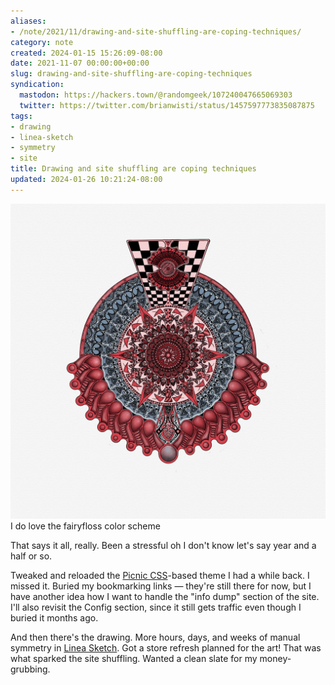 ```yaml
---
aliases:
- /note/2021/11/drawing-and-site-shuffling-are-coping-techniques/
category: note
created: 2024-01-15 15:26:09-08:00
date: 2021-11-07 00:00:00+00:00
slug: drawing-and-site-shuffling-are-coping-techniques
syndication:
  mastodon: https://hackers.town/@randomgeek/107240047665069303
  twitter: https://twitter.com/brianwisti/status/1457597773835087875
tags:
- drawing
- linea-sketch
- symmetry
- site
title: Drawing and site shuffling are coping techniques
updated: 2024-01-26 10:21:24-08:00
---
```


![attachments/img/2021/cover-2021-11-07.jpg](../../../attachments/img/2021/cover-2021-11-07.jpg)
I do love the fairyfloss color scheme

That says it all, really. Been a stressful oh I don't know let's say year and a half or so.

Tweaked and reloaded the [Picnic CSS](https://picnicss.com/)-based theme I had a while back. I missed it. Buried my bookmarking links — they're still there for now, but I have another idea how I want to handle the "info dump" section of the site. I'll also revisit the Config section, since it still gets traffic even though I buried it months ago.

And then there's the drawing. More hours, days, and weeks of manual symmetry in [Linea Sketch](https://linea-app.com/). Got a store refresh planned for the art! That was what sparked the site shuffling. Wanted a clean slate for my money-grubbing.